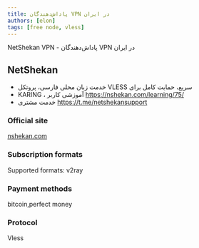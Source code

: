 ```yaml
---
title: پاداش‌دهندگان VPN در ایران
authors: [elon]
tags: [free node, vless]
---
```


NetShekan VPN -  پاداش‌دهندگان VPN در ایران

## NetShekan
- خدمت زبان محلی فارسی، پروتکل VLESS سریع، حمایت کامل برای
- KARING ، آموزشی کاربر https://nshekan.com/learning/75/
-  خدمت مشتری https://t.me/netshekansupport

### Official site
[nshekan.com](https://1.x31415926.top/redir?url=aHR0cHM6Ly9uc2hla2FuLmNvbS9hZmZpbGlhdGUvMTQ0OTQ=&i=41f&t=1726111743&trace_id=922566e25ed1c6db6)

### Subscription formats
Supported formats: v2ray


### Payment methods
bitcoin,perfect money


### Protocol
Vless



